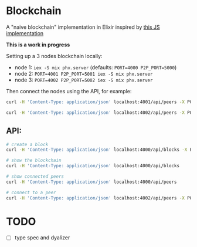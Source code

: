 # Blockchain

A "naive blockchain" implementation in Elixir inspired by [this JS implementation](https://github.com/lhartikk/naivechain)

**This is a work in progress**

Setting up a 3 nodes blockchain locally:

- node 1: `iex -S mix phx.server` (defaults: `PORT=4000 P2P_PORT=5000`)
- node 2: `PORT=4001 P2P_PORT=5001 iex -S mix phx.server`
- node 3: `PORT=4002 P2P_PORT=5002 iex -S mix phx.server`

Then connect the nodes using the API, for example:

```bash
curl -H 'Content-Type: application/json' localhost:4001/api/peers -X POST -d '{ "port": 5000}'  # connect node2 to node1

curl -H 'Content-Type: application/json' localhost:4002/api/peers -X POST -d '{ "port": 5001}'  # connect node3 to node2
```

## API:

```bash
# create a block
curl -H 'Content-Type: application/json' localhost:4000/api/blocks -X POST -d '{"data": "block data"}'

# show the blockchain
curl -H 'Content-Type: application/json' localhost:4000/api/blocks

# show connected peers
curl -H 'Content-Type: application/json' localhost:4000/api/peers

# connect to a peer
curl -H 'Content-Type: application/json' localhost:4002/api/peers -X POST -d '{ "port": 5001}'
```

# TODO

- [ ] type spec and dyalizer
